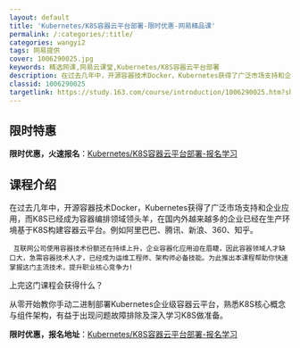 ```yaml
---
layout: default
title: 'Kubernetes/K8S容器云平台部署-限时优惠-网易精品课'
permalink: /:categories/:title/
categories: wangyi2
tags: 网易提供
cover: 1006290025.jpg
keywords: 精选网课,网易云课堂,Kubernetes/K8S容器云平台部署
description: 在过去几年中，开源容器技术Docker，Kubernetes获得了广泛市场支持和企业应用，而K8S已经成为容器编排领域领
classid: 1006290025
targetlink: https://study.163.com/course/introduction/1006290025.htm?share=1&shareId=1025206652&utm_campaign=share&utm_medium=iphoneShare&utm_source=&utm_u=1025206652
---
```


## 限时特惠

**限时优惠，火速报名**：[Kubernetes/K8S容器云平台部署-报名学习](https://study.163.com/course/introduction/1006290025.htm?share=1&shareId=1025206652&utm_campaign=share&utm_medium=iphoneShare&utm_source=&utm_u=1025206652)

## 课程介绍

在过去几年中，开源容器技术Docker，Kubernetes获得了广泛市场支持和企业应用，而K8S已经成为容器编排领域领头羊，在国内外越来越多的企业已经在生产环境基于K8S构建容器云平台。例如阿里巴巴、腾讯、新浪、360、知乎。

     互联网公司使用容器技术份额还在持续上升，企业容器化应用迫在眉睫，因此容器领域人才缺口大，急需容器技术人才，已经成为运维工程师、架构师必备技能。为此推出本课程帮助你快速掌握这门主流技术，提升职业核心竞争力!



上完这门课程会获得什么？

从零开始教你手动二进制部署Kubernetes企业级容器云平台，熟悉K8S核心概念与组件架构，有益于出现问题故障排除及深入学习K8S做准备。

**限时优惠，报名地址**：[Kubernetes/K8S容器云平台部署-报名学习](https://study.163.com/course/introduction/1006290025.htm?share=1&shareId=1025206652&utm_campaign=share&utm_medium=iphoneShare&utm_source=&utm_u=1025206652)

